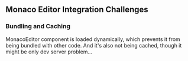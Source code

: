 ## Monaco Editor Integration Challenges
### Bundling and Caching
MonacoEditor component is loaded dynamically, which prevents it from being bundled with other code. 
And it's also not being cached, though it might be only dev server problem...
